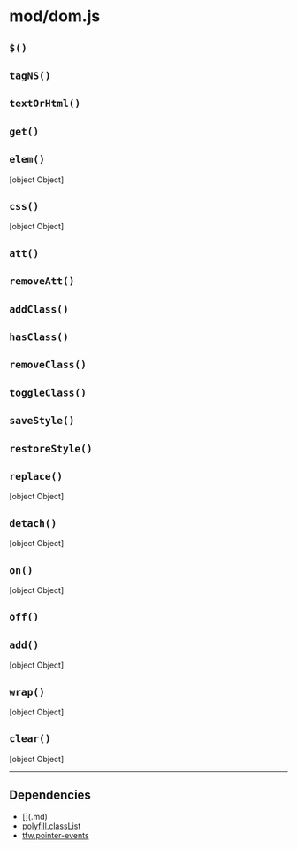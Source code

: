 # mod/dom.js
## `$()`



## `tagNS()`



## `textOrHtml()`



## `get()`



## `elem()`

[object Object]

## `css()`

[object Object]

## `att()`



## `removeAtt()`



## `addClass()`



## `hasClass()`



## `removeClass()`



## `toggleClass()`



## `saveStyle()`



## `restoreStyle()`



## `replace()`

[object Object]

## `detach()`

[object Object]

## `on()`

[object Object]

## `off()`



## `add()`

[object Object]

## `wrap()`

[object Object]

## `clear()`

[object Object]


----

## Dependencies
* [$]($.md)
* [polyfill.classList](polyfill.classList.md)
* [tfw.pointer-events](tfw.pointer-events.md)